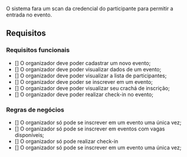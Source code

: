 O sistema fara um scan da credencial do participante para permitir a entrada no evento.

## Requisitos


### Requisitos funcionais


- [] O organizador deve poder cadastrar um novo evento;
- [] O organizador deve poder visualizar dados de um evento;
- [] O organizador deve poder visualizar a lista de participantes;
- [] O organizador deve poder se inscrever em um evento;
- [] O organizador deve poder visualizar seu crachá de inscrição;
- [] O organizador deve poder realizar check-in no evento;

### Regras de negócios

- [] O organizador só pode se inscrever em um evento uma única vez;
- [] O organizador só pode se inscrever em eventos com vagas disponíveis;
- [] O organizador só pode realizar check-in
- [] O organizador só pode se inscrever em um evento uma única vez;

